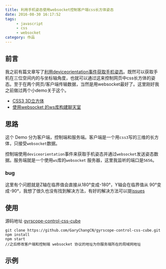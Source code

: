 ```yaml
---
title: 利用手机姿态使用websocket控制客户端css长方体姿态
date: 2016-08-30 16:17:52
tags: 
	 - javascript
	 - css
	 - websocket
category: 作品
---
```


## 前言

我之前有篇文章写了[利用deviceorientation事件获取手机姿态](http://garychang.cn/2016/08/30/gyrscope/)。既然可以获取手机在三位空间内的与坐标轴角度，也就可以通过这来控制网页中css长方体的姿态。至于在两个网页/客户端传输数据，当然是用websocket最好了。这里刚好我之前做过两个小demo关于这个。

* [CSS3 3D立方体](http://garychang.cn/2016/08/12/3Dcube/)
* [使用websocket 的ws库构建聊天室](http://garychang.cn/2016/08/19/websocketlibWS/)

## 思路


这个 Demo 分为客户端，控制端和服务端。客户端是一个用`css3`写的三维的长方体，只接受`websocket`数据。
<!-- more -->
控制端使用`deviceorientation`事件来获取手机姿态并通过`websocket`发送姿态数据。服务端就是一个使用`ws`库的`websocket` 服务器，这里我监听的端口是`5656`。

### bug

这里有个问题就是Z轴在临界值会直接从180°变成-180°，Y轴会在临界值从 90°变成-90°，我想了很久也没有找到解决方法，有好的解决方法可以提[issues](https://github.com/GaryChangCN/gyrscope-control-css-cube/issues)

## 使用

源码地址 [gyrscope-control-css-cube](https://github.com/GaryChangCN/gyrscope-control-css-cube)

```
git clone https://github.com/GaryChangCN/gyrscope-control-css-cube.git
npm install
npm start
//之后修改客户端和控制端 websocket 协议的地址为你服务端所在的局域网地址

```

## 示例

<!-- ![示例图片](/images/gyrscopeDemo.gif) -->

<!-- <video src="http://7xw4hd.com1.z0.glb.clouddn.com/gyrscope.mp4" controls="controls" width="300px"></video> -->

<!-- [演示视频](http://7xw4hd.com1.z0.glb.clouddn.com/gyrscope.mp4) -->